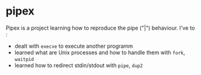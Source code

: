 # pipex

Pipex is a project learning how to reproduce the pipe ("|") behaviour. I've to :  
- dealt with `execve` to execute another programm
- learned what are Unix processes and how to handle them with `fork`, `waitpid`
- learned how to redirect stdin/stdout with `pipe`, `dup2`
